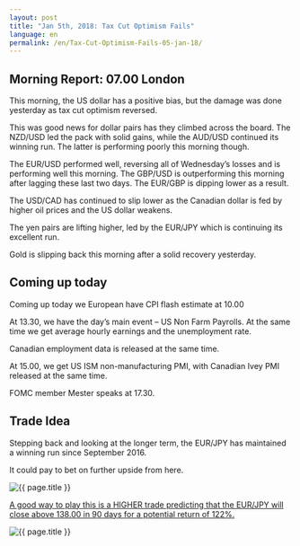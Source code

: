 ```yaml
---
layout: post
title: "Jan 5th, 2018: Tax Cut Optimism Fails"
language: en
permalink: /en/Tax-Cut-Optimism-Fails-05-jan-18/
---
```

## Morning Report: 07.00 London

This morning, the US dollar has a positive bias, but the damage was done yesterday as tax cut optimism reversed. 

This was good news for dollar pairs has they climbed across the board. The NZD/USD led the pack with solid gains, while the AUD/USD continued its winning run. The latter is performing poorly this morning though.

The EUR/USD performed well, reversing all of Wednesday’s losses and is performing well this morning. The GBP/USD is outperforming this morning after lagging these last two days. The EUR/GBP is dipping lower as a result. 

The USD/CAD has continued to slip lower as the Canadian dollar is fed by higher oil prices and the US dollar weakens. 

The yen pairs are lifting higher, led by the EUR/JPY which is continuing its excellent run.  

Gold is slipping back this morning after a solid recovery yesterday. 

## Coming up today 

Coming up today we European have CPI flash estimate at 10.00

At 13.30, we have the day’s main event – US Non Farm Payrolls. At the same time we get average hourly earnings and the unemployment rate. 

Canadian employment data is released at the same time. 

At 15.00, we get US ISM non-manufacturing PMI, with Canadian Ivey PMI released at the same time. 

FOMC member Mester speaks at 17.30. 

## Trade Idea

Stepping back and looking at the longer term, the EUR/JPY has maintained a winning run since September 2016. 

It could pay to bet on further upside from here.

<img class="post-image" src="{{ site.url }}/images/jan-18/2018-01-05_06-18-12.jpg" alt="{{ page.title }}" title="{{ page.title }}">

<a href="%LINK%%?currency=GBP&market=forex&underlying=frxEURJPY&formname=higherlower&duration_amount=90&duration_units=d&amount=10&amount_type=payout&expiry_type=duration&barrier=138.00" target="_blank">A good way to play this is a HIGHER trade predicting that the EUR/JPY will close above 138.00 in 90 days for a potential return of 122%.</a>

<img class="post-image" src="{{ site.url }}/images/jan-18/2018-01-05_06-20-58.jpg" alt="{{ page.title }}" title="{{ page.title }}">
